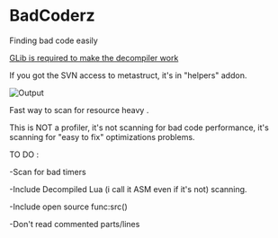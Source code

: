 # BadCoderz
Finding bad code easily

[GLib is required to make the decompiler work](https://github.com/notcake/glib)

If you got the SVN access to metastruct, it's in "helpers" addon.

![Output](http://extrem-team.com/console.png)


Fast way to scan for resource heavy .

This is NOT a profiler, it's not scanning for bad code performance, it's scanning for "easy to fix" optimizations problems.


TO DO :


-Scan for bad timers

-Include Decompiled Lua (i call it ASM even if it's not) scanning.

-Include open source func:src()

-Don't read commented parts/lines

